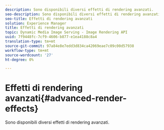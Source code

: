 ```yaml
---
description: Sono disponibili diversi effetti di rendering avanzati.
seo-description: Sono disponibili diversi effetti di rendering avanzati.
seo-title: Effetti di rendering avanzati
solution: Experience Manager
title: Effetti di rendering avanzati
topic: Dynamic Media Image Serving - Image Rendering API
uuid: 7f9448fc-7cf9-4606-b877-e1ea4188c8a4
translation-type: tm+mt
source-git-commit: 97a84e8e7edd3d834ca42069eae7c09c00d57938
workflow-type: tm+mt
source-wordcount: '27'
ht-degree: 0%

---
```



# Effetti di rendering avanzati{#advanced-render-effects}

Sono disponibili diversi effetti di rendering avanzati.

